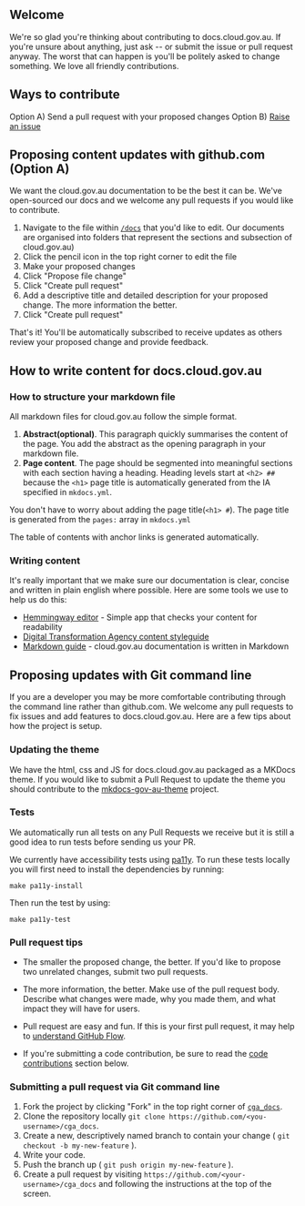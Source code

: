 ## Welcome

We're so glad you're thinking about contributing to docs.cloud.gov.au. If you're unsure about anything, just ask -- or submit the issue or pull request anyway. The worst that can happen is you'll be politely asked to change something. We love all friendly contributions.

## Ways to contribute

Option A) Send a pull request with your proposed changes
Option B) [Raise an issue](https://github.com/AusDTO/cga_docs/issues)

## Proposing content updates with github.com (Option A)

We want the cloud.gov.au documentation to be the best it can be. We've open-sourced our docs and we welcome any pull requests if you would like to contribute.

1. Navigate to the file within [`/docs`](https://github.com/AusDTO/cga_docs/tree/master/docs) that you'd like to edit. Our documents are organised into folders that represent the sections and subsection of cloud.gov.au)
2. Click the pencil icon in the top right corner to edit the file
3. Make your proposed changes
4. Click "Propose file change"
5. Click "Create pull request"
6. Add a descriptive title and detailed description for your proposed change. The more information the better.
7. Click "Create pull request"

That's it! You'll be automatically subscribed to receive updates as others review your proposed change and provide feedback.

## How to write content for docs.cloud.gov.au

### How to structure your markdown file

All markdown files for cloud.gov.au follow the simple format.

1. **Abstract(optional)**. This paragraph quickly summarises the content of the page. You add the abstract as the opening paragraph in your markdown file.
2. **Page content**. The page should be segmented into meaningful sections with each section having a heading. Heading levels start at `<h2> ##` because the `<h1>` page title is automatically generated from the IA specified in `mkdocs.yml`.

You don't have to worry about adding the page title(`<h1> #`). The page title is generated from the `pages:` array in `mkdocs.yml`

The table of contents with anchor links is generated automatically.

### Writing content

It's really important that we make sure our documentation is clear, concise and written in plain english where possible. Here are some tools we use to help us do this:

- [Hemmingway editor](http://www.hemingwayapp.com/) - Simple app that checks your content for readability
- [Digital Transformation Agency content styleguide](http://content-style-guide.apps.staging.digital.gov.au/)
- [Markdown guide](https://daringfireball.net/projects/markdown/syntax) - cloud.gov.au documentation is written in Markdown

## Proposing updates with Git command line

If you are a developer you may be more comfortable contributing through the command line rather than github.com. We welcome any pull requests to fix issues and add features to docs.cloud.gov.au. Here are a few tips about how the project is setup.

### Updating the theme

We have the html, css and JS for docs.cloud.gov.au packaged as a MKDocs theme.
If you would like to submit a Pull Request to update the theme you should contribute to the  [mkdocs-gov-au-theme](https://github.com/AusDTO/mkdocs-gov-au-theme) project.

### Tests

We automatically run all tests on any Pull Requests we receive but it is still a good idea to run tests
before sending us your PR.

We currently have accessibility tests using [pa11y](http://pa11y.org/). To run these tests locally you will first need to install the dependencies by running:

`make pa11y-install`

Then run the test by using:

`make pa11y-test`

### Pull request tips

* The smaller the proposed change, the better. If you'd like to propose two unrelated changes, submit two pull requests.

* The more information, the better. Make use of the pull request body. Describe what changes were made, why you made them, and what impact they will have for users.

* Pull request are easy and fun. If this is your first pull request, it may help to [understand GitHub Flow](https://guides.github.com/introduction/flow/).

* If you're submitting a code contribution, be sure to read the [code contributions](#code-contributions) section below.

### Submitting a pull request via Git command line

1. Fork the project by clicking "Fork" in the top right corner of [`cga_docs`](https://github.com/AusDTO/cga_docs).
2. Clone the repository locally `git clone https://github.com/<you-username>/cga_docs`.
3. Create a new, descriptively named branch to contain your change ( `git checkout -b my-new-feature` ).
4. Write your code.
5. Push the branch up ( `git push origin my-new-feature` ).
6. Create a pull request by visiting `https://github.com/<your-username>/cga_docs` and following the instructions at the top of the screen.
